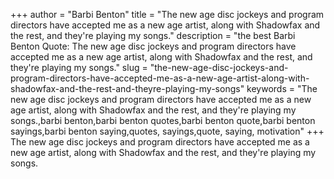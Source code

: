 +++
author = "Barbi Benton"
title = "The new age disc jockeys and program directors have accepted me as a new age artist, along with Shadowfax and the rest, and they're playing my songs."
description = "the best Barbi Benton Quote: The new age disc jockeys and program directors have accepted me as a new age artist, along with Shadowfax and the rest, and they're playing my songs."
slug = "the-new-age-disc-jockeys-and-program-directors-have-accepted-me-as-a-new-age-artist-along-with-shadowfax-and-the-rest-and-theyre-playing-my-songs"
keywords = "The new age disc jockeys and program directors have accepted me as a new age artist, along with Shadowfax and the rest, and they're playing my songs.,barbi benton,barbi benton quotes,barbi benton quote,barbi benton sayings,barbi benton saying,quotes, sayings,quote, saying, motivation"
+++
The new age disc jockeys and program directors have accepted me as a new age artist, along with Shadowfax and the rest, and they're playing my songs.
